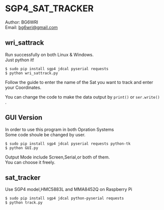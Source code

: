 # SGP4_SAT_TRACKER
Author: BG6WRI  
Email: <bg6wri@gmail.com>  

## wri_sattrack
Run successfully on both Linux & Windows.  
Just python it!  

```
$ sudo pip install sgp4 jdcal pyserial requests  
$ python wri_sattrack.py  
```
Follow the guide to enter the name of the Sat you want to track and enter your Coordinates.  

You can change the code to make the data output by `print()` or `ser.write()` .

## GUI Version
In order to use this program in both Opration Systems  
Some code shoule be changed by user.
```
$ sudo pip install sgp4 jdcal pyserial requests python-tk  
$ python GUI.py  
```
Output Mode include Screen,Serial,or both of them.  
You can choose it freely. 

## sat_tracker
Use SGP4 model,HMC5883L and MMA8452Q on Raspberry Pi  
```
$ sudo pip install sgp4 jdcal python-pyserial requests  
$ python track.py
```